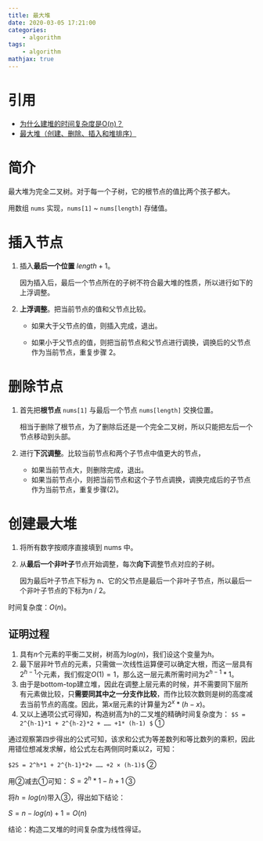 ```yaml
---
title: 最大堆
date: 2020-03-05 17:21:00
categories:
	- algorithm
tags:
	- algorithm
mathjax: true
---
```


# 引用
-  [为什么建堆的时间复杂度是O(n)？](https://blog.csdn.net/LeoSha/article/details/46116959)
-  [最大堆（创建、删除、插入和堆排序）](https://www.jianshu.com/p/21bef3fc3030)

# 简介

最大堆为完全二叉树。对于每一个子树，它的根节点的值比两个孩子都大。

用数组 `nums` 实现，`nums[1]` ~ `nums[length]` 存储值。

# 插入节点

1. 插入**最后一个位置** $length + 1$。
  
   因为插入后，最后一个节点所在的子树不符合最大堆的性质，所以进行如下的上浮调整。
   
2. **上浮调整**。把当前节点的值和父节点比较。

   - 如果大于父节点的值，则插入完成，退出。

   - 如果小于父节点的值，则把当前节点和父节点进行调换，调换后的父节点作为当前节点，重复步骤 2。

# 删除节点

1. 首先把**根节点**  `nums[1]` 与最后一个节点 `nums[length]` 交换位置。
  
   相当于删除了根节点，为了删除后还是一个完全二叉树，所以只能把左后一个节点移动到头部。
   
2. 进行**下沉调整**。比较当前节点和两个子节点中值更大的节点，

   - 如果当前节点大，则删除完成，退出。
   - 如果当前节点小，则把当前节点和这个子节点调换，调换完成后的子节点作为当前节点，重复步骤(2)。

# 创建最大堆

1. 将所有数字按顺序直接填到 nums 中。

2. 从**最后一个非叶子**节点开始调整，每次**向下**调整节点对应的子树。

   因为最后叶子节点下标为 n、它的父节点是最后一个非叶子节点，所以最后一个非叶子节点的下标为n / 2。

时间复杂度：$O(n)$。

## 证明过程

1. 具有$n$个元素的平衡二叉树，树高为$log(n)$，我们设这个变量为$h$。
2. 最下层非叶节点的元素，只需做一次线性运算便可以确定大根，而这一层具有$2^{h-1}$个元素，我们假定$O(1)=1$，那么这一层元素所需时间为$2^{h-1}*1$。
3. 由于是bottom-top建立堆，因此在调整上层元素的时候，并不需要同下层所有元素做比较，只**需要同其中之一分支作比较**，而作比较次数则是树的高度减去当前节点的高度。因此，第$x$层元素的计算量为$2^x*(h-x)$。
4. 又以上通项公式可得知，构造树高为h的二叉堆的精确时间复杂度为： 
   `$S = 2^{h-1}*1 + 2^{h-2}*2 + …… +1* (h-1) $` ①

通过观察第四步得出的公式可知，该求和公式为等差数列和等比数列的乘积，因此用错位想减发求解，给公式左右两侧同时乘以2，可知： 

`$2S = 2^h*1 + 2^{h-1}*2+ …… +2 × (h-1)$` ②

用②减去①可知： $S =2^h * 1 - h +1$ ③

将$h = log(n)$带入③，得出如下结论：

$S = n - log(n) +1 = O(n)$

结论：构造二叉堆的时间复杂度为线性得证。